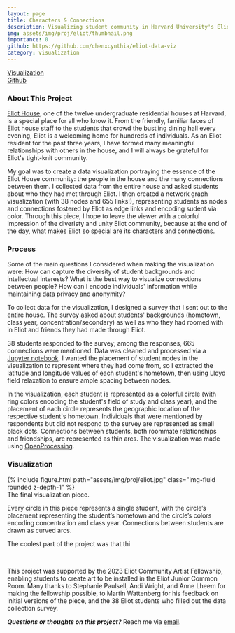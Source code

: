 ```yaml
---
layout: page
title: Characters & Connections
description: Visualizing student community in Harvard University's Eliot House.
img: assets/img/proj/eliot/thumbnail.png
importance: 0
github: https://github.com/chenxcynthia/eliot-data-viz
category: visualization
---
```

<div class = "projheader">
    <div class="links"><a href='https://drive.google.com/file/d/1cpUUtVKPJt62t9C2vgyZ-bLjlU1PMZ6_/view?usp=sharing' class="btn z-depth-0" role="button"> Visualization </a></div>
    <div class="links"><a href='https://github.com/chenxcynthia/eliot-data-viz' class="btn z-depth-0" role="button"> <i class="fab fa-github gh-icon"></i> Github</a></div>
</div>

### About This Project
[Eliot House](https://eliot.harvard.edu/), one of the twelve undergraduate residential houses at Harvard, is a special place for all who know it. From the friendly, familiar faces of Eliot house staff to the students that crowd the bustling dining hall every evening, Eliot is a welcoming home for hundreds of individuals. As an Eliot resident for the past three years, I have formed many meaningful relationships with others in the house, and I will always be grateful for Eliot's tight-knit community.

My goal was to create a data visualization portraying the essence of the Eliot House community: the people in the house and the many connections between them. I collected data from the entire house and asked students about who they had met through Eliot. I then created a network graph visualization (with 38 nodes and 655 links!), representing students as nodes and connections fostered by Eliot as edge links and encoding sudent via color. Through this piece, I hope to leave the viewer with a colorful impression of the diveristy and unity Eliot community, because at the end of the day, what makes Eliot so special are its characters and connections.


### Process 

Some of the main questions I considered when making the visualization were: How can capture the diversity of student backgrounds and intellectual interests? What is the best way to visualize connections between people? How can I encode individuals' information while maintaining data privacy and anonymity?

To collect data for the visualization, I designed a survey that I sent out to the entire house. The survey asked about students' backgrounds (hometown, class year, concentration/secondary) as well as who they had roomed with in Eliot and friends they had made through Eliot. 
<!-- When designing the survey, I thought about two main questions: 1) what information would I need to capture the diversity of student backgrounds and intellectual interests? and 2) what exactly  -->

38 students responded to the survey; among the responses, 665 connections were mentioned. Data was cleaned and processed via a [Jupyter notebook](https://github.com/chenxcynthia/eliot-data-viz/blob/main/data%20processing.ipynb). I wanted the placement of student nodes in the visualization to represent where they had come from, so I extracted the latitude and longitude values of each student's hometown, then using Lloyd field relaxation to ensure ample spacing between nodes.

In the visualization, each student is represented as a colorful circle (with ring colors encoding the student's field of study and class year), and the placement of each circle represents the geographic location of the respective student's hometown. Individuals that were mentioned by respondents but did not respond to the survey are represented as small black dots. Connections between students, both roommate relationships and friendships, are represented as thin arcs. The visualization was made using [OpenProcessing](https://openprocessing.org/sketch/2070608). 

### Visualization
<div class="row justify-content-sm-center">
    <div class="col-sm-6 mt-3 mt-md-0">
        {% include figure.html path="assets/img/proj/eliot.jpg" class="img-fluid rounded z-depth-1" %}
    </div>
</div>
<div class="caption">
    The final visualization piece.
</div>

Every circle in this piece represents a single student, with the circle’s placement representing the student’s hometown and the circle’s colors encoding concentration and class year. Connections between students are drawn as curved arcs. 

The coolest part of the project was that thi

&#8202;


This project was supported by the 2023 Eliot Community Artist Fellowship, enabling students to create art to be installed in the Eliot Junior Common Room. Many thanks to Stephanie Paulsell, Andi Wright, and Anne Lheem for making the fellowship possible, to Martin Wattenberg for his feedback on initial versions of the piece, and the 38 Eliot students who filled out the data collection survey. 

<i> **Questions or thoughts on this project?** </i> Reach me via <a href="mailto:cynthiachen@college.harvard.edu">email</a>.

&#8202;
